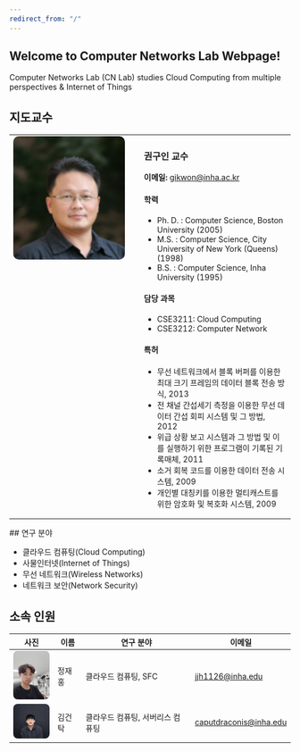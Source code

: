 ```yaml
---
redirect_from: "/"
---
```


## Welcome to Computer Networks Lab Webpage!

Computer Networks Lab (CN Lab) studies Cloud Computing from multiple perspectives & Internet of Things

## 지도교수
<table> <tr> <td style="width:220px; vertical-align:top;"> <img src="/assets/images/professor.jpg" alt="권구인 교수님" style="width:200px; border-radius:10px;"/> </td> <td style="vertical-align:top;"> <h3>권구인 교수</h3> <p> <strong>이메일:</strong> <a href="mailto:gikwon@inha.ac.kr">gikwon@inha.ac.kr</a> </p> <h4>학력</h4> <ul> <li>Ph. D. : Computer Science, Boston University (2005)</li> <li>M.S. : Computer Science, City University of New York (Queens) (1998)</li> <li>B.S. : Computer Science, Inha University (1995)</li> </ul> <h4>담당 과목</h4> <ul> <li>CSE3211: Cloud Computing</li> <li>CSE3212: Computer Network</li> </ul> <h4>특허</h4> <ul> <li>무선 네트워크에서 블록 버퍼를 이용한 최대 크기 프레임의 데이터 블록 전송 방식, 2013</li> <li>전 채널 간섭세기 측정을 이용한 무선 데이터 간섭 회피 시스템 및 그 방법, 2012</li> <li>위급 상황 보고 시스템과 그 방법 및 이를 실행하기 위한 프로그램이 기록된 기록매체, 2011</li> <li>소거 회복 코드를 이용한 데이터 전송 시스템, 2009</li> <li>개인별 대칭키를 이용한 멀티캐스트를 위한 암호화 및 복호화 시스템, 2009</li> </ul> </td> </tr> </table>
## 연구 분야

- 클라우드 컴퓨팅(Cloud Computing)
- 사물인터넷(Internet of Things)
- 무선 네트워크(Wireless Networks)
- 네트워크 보안(Network Security)

## 소속 인원

| 사진 | 이름 | 연구 분야 | 이메일 |
|------|------|-----------|--------|
| <img src="/assets/images/jaehong-jung.jpg" alt="정재홍" style="width:70px; border-radius:8px;"/> | 정재홍 | 클라우드 컴퓨팅, SFC | [jjh1126@inha.edu](mailto:jjh1126@inha.edu) |
| <img src="/assets/images/guntak-kim.jpg" alt="김건탁" style="width:70px; border-radius:8px;"/> | 김건탁 | 클라우드 컴퓨팅, 서버리스 컴퓨팅 | [caputdraconis@inha.edu](mailto:caputdraconis@inha.edu) |
